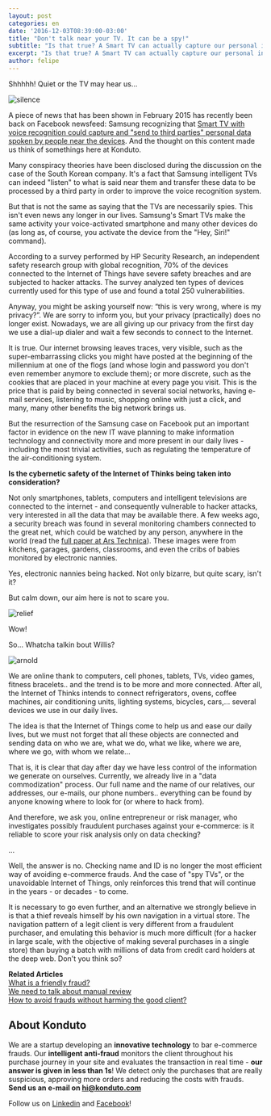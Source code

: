 ```yaml
---
layout: post
categories: en		
date: '2016-12-03T08:39:00-03:00'
title: "Don't talk near your TV. It can be a spy!"		
subtitle: "Is that true? A Smart TV can actually capture our personal information?"
excerpt: "Is that true? A Smart TV can actually capture our personal information?"		
author: felipe		
---
```


Shhhhh! Quiet or the TV may hear us...

![silence](/images/160310-silence.gif)

A piece of news that has been shown in February 2015 has recently been back on Facebook newsfeed: Samsung recognizing that [Smart TV with voice recognition could capture and "send to third parties" personal data spoken by people near the devices](http://www.mirror.co.uk/news/technology-science/technology/samsung-spy-telly-scandal-erupts-5131842). And the thought on this content made us think of somethings here at Konduto.

Many conspiracy theories have been disclosed during the discussion on the case of the South Korean company. It's a fact that Samsung intelligent TVs can indeed "listen" to what is said near them and transfer these data to be processed by a third party in order to improve the voice recognition system.

But that is not the same as saying that the TVs are necessarily spies. This isn't even news any longer in our lives. Samsung's Smart TVs make the same activity your voice-activated smartphone and many other devices do (as long as, of course, you activate the device from the "Hey, Siri!" command).

According to a survey performed by HP Security Research, an independent safety research group with global recognition, 70% of the devices connected to the Internet of Things have severe safety breaches and are subjected to hacker attacks. The survey analyzed ten types of devices currently used for this type of use and found a total 250 vulnerabilities.

Anyway, you might be asking yourself now: “this is very wrong, where is my privacy?”. We are sorry to inform you, but your privacy (practically) does no longer exist. Nowadays, we are all giving up our privacy from the first day we use a dial-up dialer and wait a few seconds to connect to the Internet.

It is true. Our internet browsing leaves traces, very visible, such as the super-embarrassing clicks you might have posted at the beginning of the millennium at one of the flogs (and whose login and password you don't even remember anymore to exclude them); or more discrete, such as the cookies that are placed in your machine at every page you visit. This is the price that is paid by being connected in several social networks, having e-mail services, listening to music, shopping online with just a click, and many, many other benefits the big network brings us.

But the resurrection of the Samsung case on Facebook put an important factor in evidence on the new IT wave planning to make information technology and connectivity more and more present in our daily lives - including the most trivial activities, such as regulating the temperature of the air-conditioning system.

**Is the cybernetic safety of the Internet of Thinks being taken into consideration?**

Not only smartphones, tablets, computers and intelligent televisions are connected to the internet - and consequently vulnerable to hacker attacks, very interested in all the data that may be available there. A few weeks ago, a security breach was found in several monitoring chambers connected to the great net, which could be watched by any person, anywhere in the world (read the [full paper at Ars Technica](http://arstechnica.com/security/2016/01/how-to-search-the-internet-of-things-for-photos-of-sleeping-babies/)). These images were from kitchens, garages, gardens, classrooms, and even the cribs of babies monitored by electronic nannies.

Yes, electronic nannies being hacked. Not only bizarre, but quite scary, isn't it?

But calm down, our aim here is not to scare you.

![relief](/images/160310-relief.gif)

Wow!

So... Whatcha talkin bout Willis?

![arnold](/images/161205-talkinboutwillis.jpg)

We are online thank to computers, cell phones, tablets, TVs, video games, fitness bracelets.. and the trend is to be more and more connected. After all, the Internet of Thinks intends to connect refrigerators, ovens, coffee machines, air conditioning units, lighting systems, bicycles, cars,... several devices we use in our daily lives.

The idea is that the Internet of Things come to help us and ease our daily lives, but we must not forget that all these objects are connected and sending data on who we are, what we do, what we like, where we are, where we go, with whom we relate...

That is, it is clear that day after day we have less control of the information we generate on ourselves. Currently, we already live in a "data commodization" process. Our full name and the name of our relatives, our addresses, our e-mails, our phone numbers.. everything can be found by anyone knowing where to look for (or where to hack from).

And therefore, we ask you, online entrepreneur or risk manager, who investigates possibly fraudulent purchases against your e-commerce: is it reliable to score your risk analysis only on data checking?

…

Well, the answer is no. Checking name and ID is no longer the most efficient way of avoiding e-commerce frauds. And the case of "spy TVs", or the unavoidable Internet of Things, only reinforces this trend that will continue in the years - or decades - to come.

It is necessary to go even further, and an alternative we strongly believe in is that a thief reveals himself by his own navigation in a virtual store. The navigation pattern of a legit client is very different from a fraudulent purchaser, and emulating this behavior is much more difficult (for a hacker in large scale, with the objective of making several purchases in a single store) than buying a batch with millions of data from credit card holders at the deep web. Don't you think so?

**Related Articles**  
[What is a friendly fraud?](https://blog.konduto.com/en/2016/05/what-is-a-friendly-fraud/?utm_source=konduto&utm_medium=blog-en&utm_campaign=conteudo)  
[We need to talk about manual review](https://blog.konduto.com/en/2016/08/we-need-to-talk-about-manual-review/?utm_source=konduto&utm_medium=blog-en&utm_campaign=conteudo)  
[How to avoid frauds without harming the good client?](https://blog.konduto.com/en/2016/10/real-time-risk-analysis/?utm_source=konduto&utm_medium=blog-en&utm_campaign=conteudo)

## About Konduto

We are a startup developing an **innovative technology** to bar e-commerce frauds. Our **intelligent anti-fraud** monitors the client throughout his purchase journey in your site and evaluates the transaction in real time - **our answer is given in less than 1s**! We detect only the purchases that are really suspicious, approving more orders and reducing the costs with frauds. **Send us an e-mail on [hi@konduto.com](mailto:hi@konduto.com)**

Follow us on [Linkedin](https://www.linkedin.com/company/konduto) and [Facebook](https://www.facebook.com/konduto)!